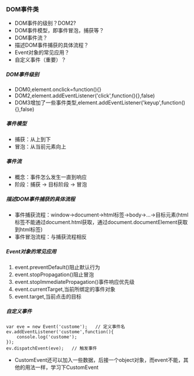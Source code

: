 ### DOM事件类
- DOM事件的级别？DOM2?
- DOM事件模型，即事件冒泡，捕获等？
- DOM事件流？
- 描述DOM事件捕获的具体流程？
- Event对象的常见应用？
- 自定义事件（重要）？

##### DOM事件级别
- DOM0,element.onclick=function(){}
- DOM2,element.addEventListener('click',function(){},false)
- DOM3增加了一些事件类型,element.addEventListener('keyup',function(){},false)

##### 事件模型
- 捕获：从上到下
- 冒泡：从当前元素向上

##### 事件流
- 概念：事件怎么发生一直到响应
- 阶段：捕获 -> 目标阶段 -> 冒泡

##### 描述DOM事件捕获的具体流程
- 事件捕获流程：window->document->html标签->body->...->目标元素(html标签不能通过document.html获取，通过document.documentElement获取到html标签)
- 事件冒泡流程：与捕获流程相反

##### Event对象的常见应用
1. event.preventDefault()阻止默认行为
2. event.stopPropagation()阻止冒泡
3. event.stopImmediatePropagation()事件响应优先级
4. event.currentTarget,当前所绑定的事件对象
5. event.target,当前点击的目标

##### 自定义事件
    var eve = new Event('custome');   // 定义事件名
    ev.addEventListener('custome',function(){
        console.log('custome');
    });
    ev.dispatchEvent(eve);   // 触发事件

- CustomEvent还可以加入一些数据，后接一个object对象，而event不能，其他的用法一样，学习下CustomEvent
